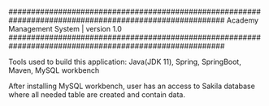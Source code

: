 ######################################################################################################## 
Academy Management System | version 1.0 ########################################################################################################

Tools used to build this application: Java(JDK 11), Spring, SpringBoot, Maven, MySQL workbench

After installing MySQL workbench, user has an access to Sakila database where all needed table are created and contain data.
